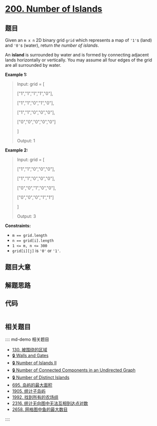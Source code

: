 # [200. Number of Islands](https://leetcode.com/problems/number-of-islands)

## 题目

Given an `m x n` 2D binary grid `grid` which represents a map of `'1'`s (land)
and `'0'`s (water), return _the number of islands_.

An **island** is surrounded by water and is formed by connecting adjacent
lands horizontally or vertically. You may assume all four edges of the grid
are all surrounded by water.



**Example 1:**

> Input: grid = [
> 
>   ["1","1","1","1","0"],
> 
>   ["1","1","0","1","0"],
> 
>   ["1","1","0","0","0"],
> 
>   ["0","0","0","0","0"]
> 
> ]
> 
> Output: 1

**Example 2:**

> Input: grid = [
> 
>   ["1","1","0","0","0"],
> 
>   ["1","1","0","0","0"],
> 
>   ["0","0","1","0","0"],
> 
>   ["0","0","0","1","1"]
> 
> ]
> 
> Output: 3

**Constraints:**

  * `m == grid.length`
  * `n == grid[i].length`
  * `1 <= m, n <= 300`
  * `grid[i][j]` is `'0'` or `'1'`.


## 题目大意

## 解题思路

## 代码

```javascript

```

## 相关题目

:::: md-demo 相关题目
- [130. 被围绕的区域](https://leetcode.com/problems/surrounded-regions)
- [🔒 Walls and Gates](https://leetcode.com/problems/walls-and-gates)
- [🔒 Number of Islands II](https://leetcode.com/problems/number-of-islands-ii)
- [🔒 Number of Connected Components in an Undirected Graph](https://leetcode.com/problems/number-of-connected-components-in-an-undirected-graph)
- [🔒 Number of Distinct Islands](https://leetcode.com/problems/number-of-distinct-islands)
- [695. 岛屿的最大面积](https://leetcode.com/problems/max-area-of-island)
- [1905. 统计子岛屿](https://leetcode.com/problems/count-sub-islands)
- [1992. 找到所有的农场组](https://leetcode.com/problems/find-all-groups-of-farmland)
- [2316. 统计无向图中无法互相到达点对数](https://leetcode.com/problems/count-unreachable-pairs-of-nodes-in-an-undirected-graph)
- [2658. 网格图中鱼的最大数目](https://leetcode.com/problems/maximum-number-of-fish-in-a-grid)

::::
